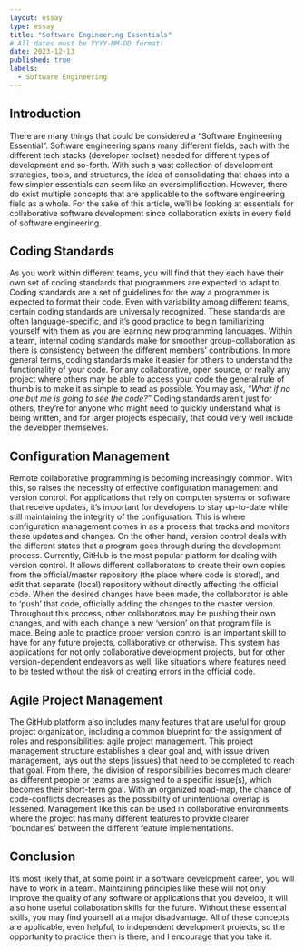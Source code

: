 ```yaml
---
layout: essay
type: essay
title: "Software Engineering Essentials"
# All dates must be YYYY-MM-DD format!
date: 2023-12-13
published: true
labels:
  - Software Engineering
---
```


## Introduction

There are many things that could be considered a “Software Engineering Essential”. Software engineering spans many different fields, each with the different tech stacks (developer toolset) needed for different types of development and so-forth. With such a vast collection of development strategies, tools, and structures, the idea of consolidating that chaos into a few simpler essentials can seem like an oversimplification. However, there do exist multiple concepts that are applicable to the software engineering field as a whole. For the sake of this article, we’ll be looking at essentials for collaborative software development since collaboration exists in every field of software engineering.

## Coding Standards

As you work within different teams, you will find that they each have their own set of coding standards that programmers are expected to adapt to. Coding standards are a set of guidelines for the way a programmer is expected to format their code. Even with variability among different teams, certain coding standards are universally recognized. These standards are often language-specific, and it’s good practice to begin familiarizing yourself with them as you are learning new programming languages. Within a team, internal coding standards make for smoother group-collaboration as there is consistency between the different members’ contributions. In more general terms, coding standards make it easier for others to understand the functionality of your code. For any collaborative, open source, or really any project where others may be able to access your code the general rule of thumb is to make it as simple to read as possible. You may ask, _“What if no one but me is going to see the code?”_ Coding standards aren’t just for others, they’re for anyone who might need to quickly understand what is being written, and for larger projects especially, that could very well include the developer themselves.


## Configuration Management

Remote collaborative programming is becoming increasingly common. With this, so raises the necessity of effective configuration management and version control. For applications that rely on computer systems or software that receive updates, it’s important for developers to stay up-to-date while still maintaining the integrity of the configuration. This is where configuration management comes in as a process that tracks and monitors these updates and changes. On the other hand, version control deals with the different states that a program goes through during the development process. Currently, GitHub is the most popular platform for dealing with version control. It allows different collaborators to create their own copies from the official/master repository (the place where code is stored), and edit that separate (local) repository without directly affecting the official code. When the desired changes have been made, the collaborator is able to ‘push’ that code, officially adding the changes to the master version. Throughout this process, other collaborators may be pushing their own changes, and with each change a new ‘version’ on that program file is made. Being able to practice proper version control is an important skill to have for any future projects, collaborative or otherwise. This system has applications for not only collaborative development projects, but for other version-dependent endeavors as well, like situations where features need to be tested without the risk of creating errors in the official code.

## Agile Project Management

The GitHub platform also includes many features that are useful for group project organization, including a common blueprint for the assignment of roles and responsibilities: agile project management. This project management structure establishes a clear goal and, with issue driven management, lays out the steps (issues) that need to be completed to reach that goal. From there, the division of responsibilities becomes much clearer as different people or teams are assigned to a specific issue(s), which becomes their short-term goal. With an organized road-map, the chance of code-conflicts decreases as the possibility of unintentional overlap is lessened. Management like this can be used in collaborative environments where the project has many different features to provide clearer ‘boundaries’ between the different feature implementations.


## Conclusion

It’s most likely that, at some point in a software development career, you will have to work in a team. Maintaining principles like these will not only improve the quality of any software or applications that you develop, it will also hone useful collaboration skills for the future. Without these essential skills, you may find yourself at a major disadvantage. All of these concepts are applicable, even helpful, to independent development projects, so the opportunity to practice them is there, and I encourage that you take it. 
